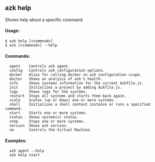 ## azk help

  Shows help about a specific command.

#### Usage:

    $ azk help [<commnad>]
    $ azk [<commnad>] --help

#### Commands:

```
  agent    Controls azk agent.
  config   Controls azk configuration options.
  docker   Alias for calling docker in azk configuration scope.
  doctor   Shows an analysis of azk's health.
  info     Shows systems information for the current Azkfile.js.
  init     Initializes a project by adding Azkfile.js.
  logs     Shows logs for the systems.
  restart  Stops all systems and starts them back again.
  scale    Scales (up or down) one or more systems.
  shell    Initializes a shell context instance or runs a specified command.
  start    Starts one or more systems.
  status   Shows system(s) status.
  stop     Stops one or more systems.
  version  Shows azk version.
  vm       Controls the Virtual Machine.
```

#### Examples:

```
  azk agent --help
  azk help start
```
